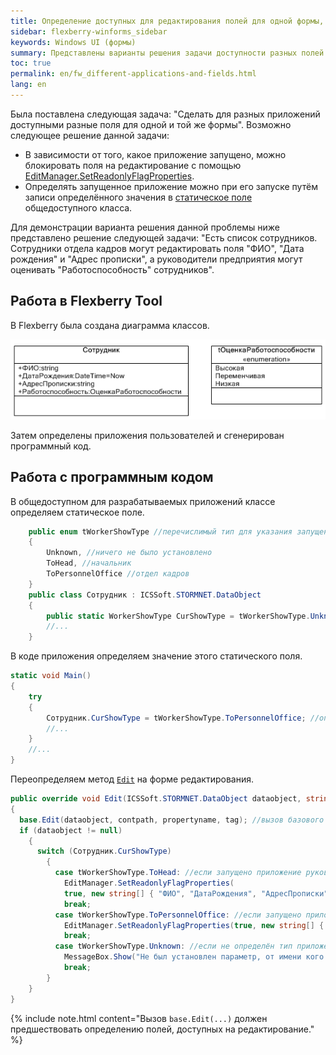 ```yaml
---
title: Определение доступных для редактирования полей для одной формы, но разных приложений
sidebar: flexberry-winforms_sidebar
keywords: Windows UI (формы)
summary: Представлены варианты решения задачи доступности разных полей для одной и той же формы в разных приложениях, рассмотрен подробный пример с пошаговым объяснением
toc: true
permalink: en/fw_different-applications-and-fields.html
lang: en
---
```


Была поставлена следующая задача: "Сделать для разных приложений доступными разные поля для одной и той же формы".
Возможно следующее решение данной задачи:

* В зависимости от того, какое приложение запущено, можно блокировать поля на редактирование с помощью [EditManager.SetReadonlyFlagProperties](fw_editmanager.html).
* Определять запущенное приложение можно при его запуске путём записи определённого значения в [статическое поле](http://msdn.microsoft.com/library/98f28cdx.aspx) общедоступного класса.

Для демонстрации варианта решения данной проблемы ниже представлено решение следующей задачи: "Есть список сотрудников. Сотрудники отдела кадров могут редактировать поля "ФИО", "Дата рождения" и "Адрес прописки", а руководители предприятия могут оценивать "Работоспособность" сотрудников".

## Работа в Flexberry Tool

В Flexberry была создана диаграмма классов.

![Диаграмма классов](/images/pages/products/flexberry-winforms/desktop/class-diagram_-workers.jpg)

Затем определены приложения пользователей и сгенерирован программный код.

## Работа с программным кодом

В общедоступном для разрабатываемых приложений классе определяем статическое поле.

```csharp
    public enum tWorkerShowType //перечислимый тип для указания запущенного приложения
    {
        Unknown, //ничего не было установлено
        ToHead, //начальник
        ToPersonnelOffice //отдел кадров
    }
    public class Сотрудник : ICSSoft.STORMNET.DataObject
    {
        public static WorkerShowType CurShowType = tWorkerShowType.Unknown; //статическое поле для указания запущенного приложения
        //...
    }
```

В коде приложения определяем значение этого статического поля.

```csharp
static void Main()
{
    try
    {
        Сотрудник.CurShowType = tWorkerShowType.ToPersonnelOffice; //определяем значение статического поля
        //...
    }
    //...
}
```

Переопределяем метод [`Edit`](fw_form-interaction.html) на форме редактирования.

```csharp
public override void Edit(ICSSoft.STORMNET.DataObject dataobject, string contpath, string propertyname, object tag)
{
  base.Edit(dataobject, contpath, propertyname, tag); //вызов базового метода
  if (dataobject != null)
    {
      switch (Сотрудник.CurShowType)
        {
          case tWorkerShowType.ToHead: //если запущено приложение руководителя
            EditManager.SetReadonlyFlagProperties(
            true, new string[] { "ФИО", "ДатаРождения", "АдресПрописки" });
            break;
          case tWorkerShowType.ToPersonnelOffice: //если запущено приложение сотрудника отдела кадров
            EditManager.SetReadonlyFlagProperties(true, new string[] { "Работоспособность" });
            break;
          case tWorkerShowType.Unknown: //если не определён тип приложения
            MessageBox.Show("Не был установлен параметр, от имени кого была запущена форма.");
            break;
        }
    }
}
```

{% include note.html content="Вызов `base.Edit(...)` должен предшествовать определению полей, доступных на редактирование." %}
